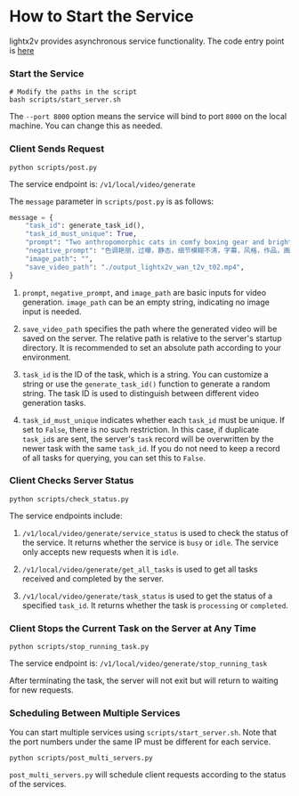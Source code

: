 # How to Start the Service

lightx2v provides asynchronous service functionality. The code entry point is [here](https://github.com/ModelTC/lightx2v/blob/main/lightx2v/api_server.py)


### Start the Service

```shell
# Modify the paths in the script
bash scripts/start_server.sh
```

The `--port 8000` option means the service will bind to port `8000` on the local machine. You can change this as needed.


### Client Sends Request

```shell
python scripts/post.py
```

The service endpoint is: `/v1/local/video/generate`

The `message` parameter in `scripts/post.py` is as follows:

```python
message = {
    "task_id": generate_task_id(),
    "task_id_must_unique": True,
    "prompt": "Two anthropomorphic cats in comfy boxing gear and bright gloves fight intensely on a spotlighted stage.",
    "negative_prompt": "色调艳丽，过曝，静态，细节模糊不清，字幕，风格，作品，画作，画面，静止，整体发灰，最差质量，低质量，JPEG压缩残留，丑陋的，残缺的，多余的手指，画得不好的手部，画得不好的脸部，畸形的，毁容的，形态畸形的肢体，手指融合，静止不动的画面，杂乱的背景，三条腿，背景人很多，倒着走",
    "image_path": "",
    "save_video_path": "./output_lightx2v_wan_t2v_t02.mp4",
}
```

1. `prompt`, `negative_prompt`, and `image_path` are basic inputs for video generation. `image_path` can be an empty string, indicating no image input is needed.

2. `save_video_path` specifies the path where the generated video will be saved on the server. The relative path is relative to the server's startup directory. It is recommended to set an absolute path according to your environment.

3. `task_id` is the ID of the task, which is a string. You can customize a string or use the `generate_task_id()` function to generate a random string. The task ID is used to distinguish between different video generation tasks.

4. `task_id_must_unique` indicates whether each `task_id` must be unique. If set to `False`, there is no such restriction. In this case, if duplicate `task_id`s are sent, the server's `task` record will be overwritten by the newer task with the same `task_id`. If you do not need to keep a record of all tasks for querying, you can set this to `False`.


### Client Checks Server Status

```shell
python scripts/check_status.py
```

The service endpoints include:

1. `/v1/local/video/generate/service_status` is used to check the status of the service. It returns whether the service is `busy` or `idle`. The service only accepts new requests when it is `idle`.

2. `/v1/local/video/generate/get_all_tasks` is used to get all tasks received and completed by the server.

3. `/v1/local/video/generate/task_status` is used to get the status of a specified `task_id`. It returns whether the task is `processing` or `completed`.


### Client Stops the Current Task on the Server at Any Time

```shell
python scripts/stop_running_task.py
```

The service endpoint is: `/v1/local/video/generate/stop_running_task`

After terminating the task, the server will not exit but will return to waiting for new requests.


### Scheduling Between Multiple Services

You can start multiple services using `scripts/start_server.sh`. Note that the port numbers under the same IP must be different for each service.

```shell
python scripts/post_multi_servers.py
```

`post_multi_servers.py` will schedule client requests according to the status of the services.
